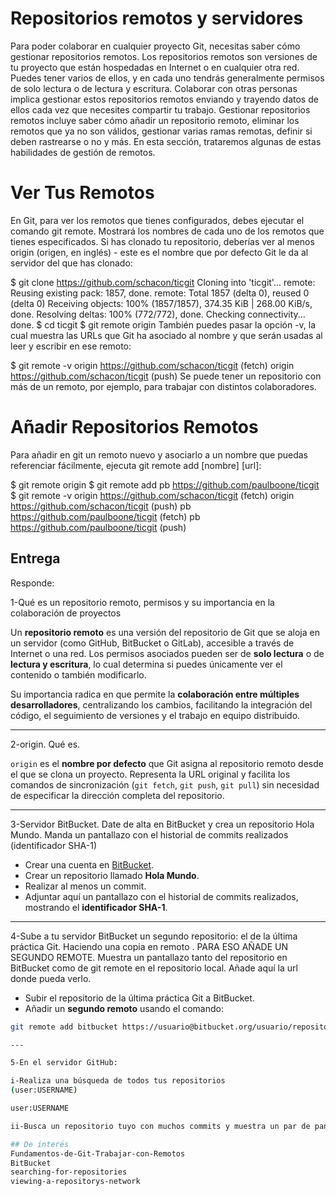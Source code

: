 # Repositorios remotos y servidores
Para poder colaborar en cualquier proyecto Git, necesitas saber cómo gestionar repositorios remotos. Los repositorios remotos son versiones de tu proyecto que están hospedadas en Internet o en cualquier otra red. Puedes tener varios de ellos, y en cada uno tendrás generalmente permisos de solo lectura o de lectura y escritura. Colaborar con otras personas implica gestionar estos repositorios remotos enviando y trayendo datos de ellos cada vez que necesites compartir tu trabajo. Gestionar repositorios remotos incluye saber cómo añadir un repositorio remoto, eliminar los remotos que ya no son válidos, gestionar varias ramas remotas, definir si deben rastrearse o no y más. En esta sección, trataremos algunas de estas habilidades de gestión de remotos.

# Ver Tus Remotos
En Git, para ver los remotos que tienes configurados, debes ejecutar el comando git remote. Mostrará los nombres de cada uno de los remotos que tienes especificados. Si has clonado tu repositorio, deberías ver al menos origin (origen, en inglés) - este es el nombre que por defecto Git le da al servidor del que has clonado:

$ git clone https://github.com/schacon/ticgit
Cloning into 'ticgit'...
remote: Reusing existing pack: 1857, done.
remote: Total 1857 (delta 0), reused 0 (delta 0)
Receiving objects: 100% (1857/1857), 374.35 KiB | 268.00 KiB/s, done.
Resolving deltas: 100% (772/772), done.
Checking connectivity... done.
$ cd ticgit
$ git remote
origin
También puedes pasar la opción -v, la cual muestra las URLs que Git ha asociado al nombre y que serán usadas al leer y escribir en ese remoto:

$ git remote -v
origin	https://github.com/schacon/ticgit (fetch)
origin	https://github.com/schacon/ticgit (push)
Se puede tener un repositorio con más de un remoto, por ejemplo, para trabajar con distintos colaboradores.

# Añadir Repositorios Remotos
Para añadir en git un remoto nuevo y asociarlo a un nombre que puedas referenciar fácilmente, ejecuta git remote add [nombre] [url]:

$ git remote
origin
$ git remote add pb https://github.com/paulboone/ticgit
$ git remote -v
origin	https://github.com/schacon/ticgit (fetch)
origin	https://github.com/schacon/ticgit (push)
pb	https://github.com/paulboone/ticgit (fetch)
pb	https://github.com/paulboone/ticgit (push)

## Entrega
Responde: 

1-Qué es un repositorio remoto, permisos y su importancia en la colaboración de proyectos

Un **repositorio remoto** es una versión del repositorio de Git que se aloja en un servidor (como GitHub, BitBucket o GitLab), accesible a través de Internet o una red. Los permisos asociados pueden ser de **solo lectura** o de **lectura y escritura**, lo cual determina si puedes únicamente ver el contenido o también modificarlo.

Su importancia radica en que permite la **colaboración entre múltiples desarrolladores**, centralizando los cambios, facilitando la integración del código, el seguimiento de versiones y el trabajo en equipo distribuido.

---

2-origin. Qué es.

`origin` es el **nombre por defecto** que Git asigna al repositorio remoto desde el que se clona un proyecto. Representa la URL original y facilita los comandos de sincronización (`git fetch`, `git push`, `git pull`) sin necesidad de especificar la dirección completa del repositorio.

---

3-Servidor BitBucket. Date de alta en BitBucket y crea un repositorio Hola Mundo. Manda un pantallazo con el  historial de commits realizados (identificador SHA-1)

- Crear una cuenta en [BitBucket](https://bitbucket.org/).
- Crear un repositorio llamado **Hola Mundo**.
- Realizar al menos un commit.
- Adjuntar aquí un pantallazo con el historial de commits realizados, mostrando el **identificador SHA-1**.

---

4-Sube a tu servidor BitBucket un segundo repositorio: el de la última práctica Git. Haciendo una copia en remoto . PARA ESO AÑADE UN SEGUNDO REMOTE. Muestra un pantallazo tanto del repositorio en BitBucket como de git remote en el repositorio local. Añade aquí la url donde pueda verlo.

- Subir el repositorio de la última práctica Git a BitBucket.
- Añadir un **segundo remoto** usando el comando:

```bash
git remote add bitbucket https://usuario@bitbucket.org/usuario/repositorio.git

---

5-En el servidor GitHub:

i-Realiza una búsqueda de todos tus repositorios 
(user:USERNAME)

user:USERNAME

ii-Busca un repositorio tuyo con muchos commits y muestra un par de pantallazos del apartado Insights, incluyendo el apartado Network.

## De interés
Fundamentos-de-Git-Trabajar-con-Remotos
BitBucket
searching-for-repositories
viewing-a-repositorys-network